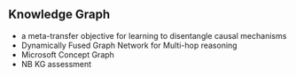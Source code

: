 ## Knowledge Graph 
- a meta-transfer objective for learning to disentangle causal mechanisms 
- Dynamically Fused Graph Network for Multi-hop reasoning 
- Microsoft Concept Graph 
- NB KG assessment 
